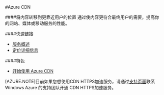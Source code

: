 <properties linkid="dev-net-Cloud-Service" urlDisplayName="Windows Azure CDN" pageTitle="Windows Azure 服务管理：CDN" metaKeywords="CDN" description="" metaCanonical="" services="CDN" documentationCenter="Services" title="Move your content closer to your users" authors="" solutions="" manager="" editor="" />

#Azure CDN

####将内容转移到更靠近用户的位置
通过使内容更符合最终用户的需要，提高你的网站、媒体或移动服务的性能。

####快速链接

-   [服务概述](/home/features/caching/)
-   [定价详细信息](/pricing/details/cdn/)
      
####特色

-   [开始使用 Azure CDN](/zh-cn/documentation/articles/cdn-how-to-use/)

[AZURE.NOTE]目前如果您想使用CDN HTTPS加速服务，请通过[支持页面](/support/contact/)联系 Windows Azure 的支持团队开通 CDN HTTPS加速服务。